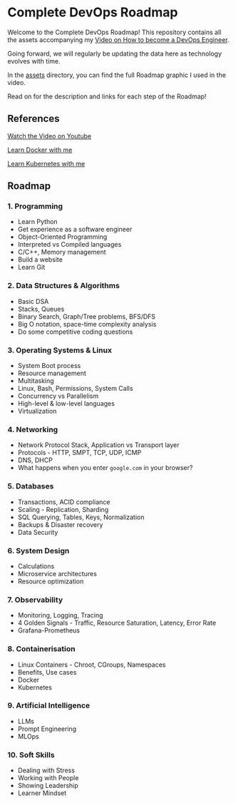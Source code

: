 # Complete DevOps Roadmap

Welcome to the Complete DevOps Roadmap!
This repository contains all the assets accompanying my [Video on How to become a DevOps Engineer]().

Going forward, we will regularly be updating the data here as technology evolves with time.

In the [assets](./assets) directory, you can find the full Roadmap graphic I used in the video.

Read on for the description and links for each step of the Roadmap!

## References

[Watch the Video on Youtube]()

[Learn Docker with me](https://www.youtube.com/watch?v=BOLU6JsfD1Q&list=PLRe2b2lXY6rzrs4Buvce1Q62CbRxkKUR9)

[Learn Kubernetes with me](https://www.youtube.com/watch?v=q7pCN_9B8xM&list=PLRe2b2lXY6rzkHPM0dYgQWROvOq58epsn)


## Roadmap

### 1. Programming

- Learn Python
- Get experience as a software engineer
- Object-Oriented Programming
- Interpreted vs Compiled languages
- C/C++, Memory management
- Build a website
- Learn Git

### 2. Data Structures & Algorithms

- Basic DSA
- Stacks, Queues
- Binary Search, Graph/Tree problems, BFS/DFS
- Big O notation, space-time complexity analysis
- Do some competitive coding questions

### 3. Operating Systems & Linux

- System Boot process
- Resource management
- Multitasking
- Linux, Bash, Permissions, System Calls
- Concurrency vs Parallelism
- High-level & low-level languages
- Virtualization

### 4. Networking

- Network Protocol Stack, Application vs Transport layer
- Protocols - HTTP, SMPT, TCP, UDP, ICMP
- DNS, DHCP
- What happens when you enter `google.com` in your browser?

### 5. Databases

- Transactions, ACID compliance
- Scaling - Replication, Sharding
- SQL Querying, Tables, Keys, Normalization
- Backups & Disaster recovery
- Data Security

### 6. System Design

- Calculations
- Microservice architectures
- Resource optimization

### 7. Observability

- Monitoring, Logging, Tracing
- 4 Golden Signals - Traffic, Resource Saturation, Latency, Error Rate
- Grafana-Prometheus

### 8. Containerisation

- Linux Containers - Chroot, CGroups, Namespaces
- Benefits, Use cases
- Docker
- Kubernetes

### 9. Artificial Intelligence

- LLMs
- Prompt Engineering
- MLOps

### 10. Soft Skills

- Dealing with Stress
- Working with People
- Showing Leadership
- Learner Mindset
